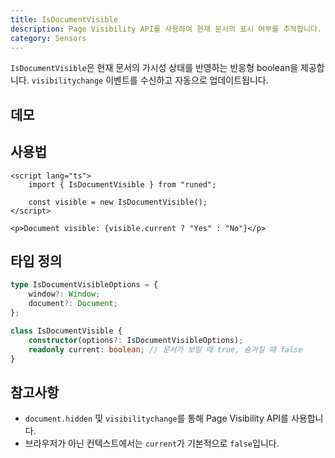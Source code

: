 ```yaml
---
title: IsDocumentVisible
description: Page Visibility API를 사용하여 현재 문서의 표시 여부를 추적합니다.
category: Sensors
---
```


<script>
import Demo from '$lib/components/demos/is-document-visible.svelte';
</script>

`IsDocumentVisible`은 현재 문서의 가시성 상태를 반영하는 반응형 boolean을 제공합니다.
`visibilitychange` 이벤트를 수신하고 자동으로 업데이트됩니다.

## 데모

<Demo />

## 사용법

```svelte
<script lang="ts">
	import { IsDocumentVisible } from "runed";

	const visible = new IsDocumentVisible();
</script>

<p>Document visible: {visible.current ? "Yes" : "No"}</p>
```

## 타입 정의

```ts
type IsDocumentVisibleOptions = {
	window?: Window;
	document?: Document;
};

class IsDocumentVisible {
	constructor(options?: IsDocumentVisibleOptions);
	readonly current: boolean; // 문서가 보일 때 true, 숨겨질 때 false
}
```

## 참고사항

- `document.hidden` 및 `visibilitychange`를 통해 Page Visibility API를 사용합니다.
- 브라우저가 아닌 컨텍스트에서는 `current`가 기본적으로 `false`입니다.

